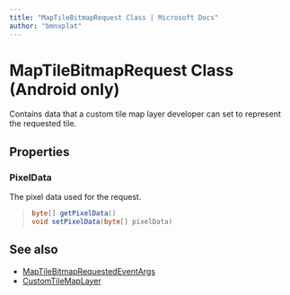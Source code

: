 ```yaml
---
title: "MapTileBitmapRequest Class | Microsoft Docs"
author: "bmnxplat"
---
```


# MapTileBitmapRequest Class (Android only)

Contains data that a custom tile map layer developer can set to represent the requested tile.

## Properties

### PixelData

The pixel data used for the request.

>```java
> byte[] getPixelData()
> void setPixelData(byte[] pixelData)
>```

## See also

* [MapTileBitmapRequestedEventArgs](MapTileBitmapRequestedEventArgs-class.md)
* [CustomTileMapLayer](../CustomTileMapLayer-class.md)
